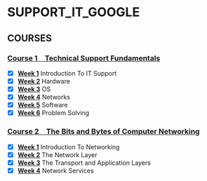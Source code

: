 # SUPPORT_IT_GOOGLE

## COURSES

### [Course 1&emsp;Technical Support Fundamentals](Course1/)
- [x] [**Week 1**](Course_1/Week_1) Introduction To IT Support
- [x] [**Week 2**](Course_1/Week_2) Hardware
- [x] [**Week 3**](Course_1/Week_3) OS
- [x] [**Week 4**](Course1/Week4) Networks
- [x] [**Week 5**](Course_1/Week_5) Software
- [x] [**Week 6**](Course_1/Week_6) Problem Solving

### [Course 2&emsp;The Bits and Bytes of Computer Networking](Course2/)
- [x] [**Week 1**](Course_2/Week_1) Introduction To Networking
- [x] [**Week 2**](Course_2/Week_2) The Network Layer
- [x] [**Week 3**](Course_2/Week_3) The Transport and Application Layers
- [x] [**Week 4**](Course2/Week4) Network Services

